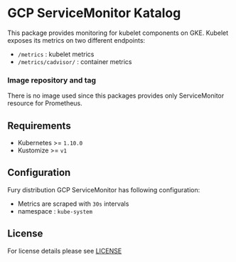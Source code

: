 # GCP ServiceMonitor Katalog

This package provides monitoring for kubelet components on GKE. Kubelet exposes its metrics on two different endpoints: 
- `/metrics` : kubelet metrics
- `/metrics/cadvisor/` : container metrics 

### Image repository and tag

There is no image used since this packages provides only ServiceMonitor resource for Prometheus. 

## Requirements

- Kubernetes >= `1.10.0`
- Kustomize >= `v1`


## Configuration

Fury distribution GCP ServiceMonitor has following configuration:

- Metrics are scraped with `30s` intervals 
- namespace : `kube-system`


## License

For license details please see [LICENSE](https://sighup.io/fury/license) 
